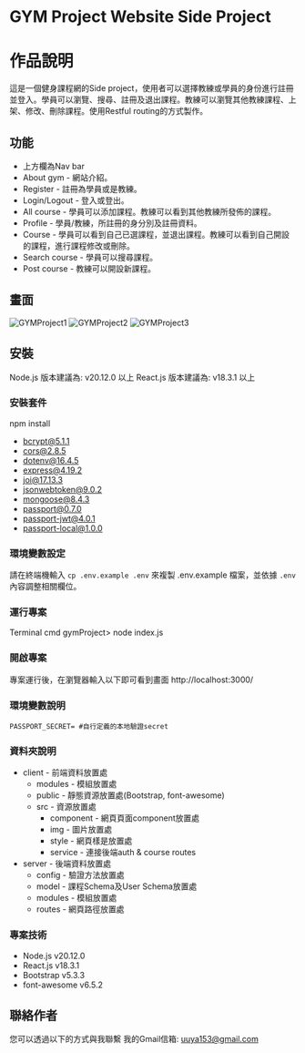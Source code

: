 #  GYM Project Website Side Project

# 作品說明
這是一個健身課程網的Side project，使用者可以選擇教練或學員的身份進行註冊並登入。學員可以瀏覽、搜尋、註冊及退出課程。教練可以瀏覽其他教練課程、上架、修改、刪除課程。使用Restful routing的方式製作。

## 功能
* 上方欄為Nav bar
* About gym - 網站介紹。
* Register - 註冊為學員或是教練。
* Login/Logout - 登入或登出。
* All course - 學員可以添加課程。教練可以看到其他教練所發佈的課程。
* Profile - 學員/教練，所註冊的身分別及註冊資料。
* Course - 學員可以看到自己已選課程，並退出課程。教練可以看到自己開設的課程，進行課程修改或刪除。
* Search course - 學員可以搜尋課程。
* Post course - 教練可以開設新課程。

## 畫面
![GYMProject1](https://i.ibb.co/9ZRpQwP/GYMProject1.png)
![GYMProject2](https://i.ibb.co/N2zB4m3/GYMProject2.png)
![GYMProject3](https://i.ibb.co/P9rLGyX/GYMProject3.png)

## 安裝
Node.js 版本建議為: v20.12.0 以上
React.js 版本建議為: v18.3.1 以上

### 安裝套件
npm install
- bcrypt@5.1.1
- cors@2.8.5
- dotenv@16.4.5
- express@4.19.2
- joi@17.13.3
- jsonwebtoken@9.0.2
- mongoose@8.4.3
- passport@0.7.0
- passport-jwt@4.0.1
- passport-local@1.0.0

### 環境變數設定
請在終端機輸入 `cp .env.example .env` 來複製 .env.example 檔案，並依據 `.env` 內容調整相關欄位。

### 運行專案
Terminal cmd gymProject> node index.js

### 開啟專案
專案運行後，在瀏覽器輸入以下即可看到畫面
http://localhost:3000/

### 環境變數說明

```env
PASSPORT_SECRET= #自行定義的本地驗證secret
```

### 資料夾說明
- client - 前端資料放置處
  - modules - 模組放置處
  - public - 靜態資源放置處(Bootstrap, font-awesome)
  - src - 資源放置處
    - component - 網頁頁面component放置處
    - img - 圖片放置處
    - style - 網頁樣是放置處
    - service - 連接後端auth & course routes
- server - 後端資料放置處
  - config - 驗證方法放置處
  - model - 課程Schema及User Schema放置處
  - modules - 模組放置處
  - routes - 網頁路徑放置處

### 專案技術
- Node.js v20.12.0
- React.js v18.3.1 
- Bootstrap v5.3.3
- font-awesome v6.5.2

## 聯絡作者
您可以透過以下的方式與我聯繫
我的Gmail信箱: uuya153@gmail.com
